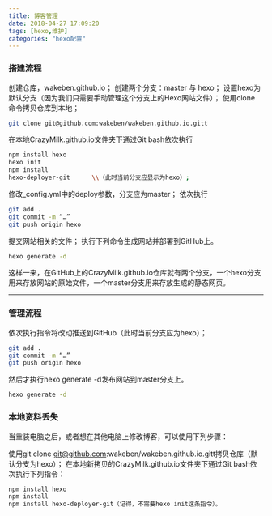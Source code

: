 ```yaml
---
title: 博客管理
date: 2018-04-27 17:09:20
tags: [hexo,维护]
categories: "hexo配置"
---
```

### 搭建流程

创建仓库，wakeben.github.io；
创建两个分支：master 与 hexo；
设置hexo为默认分支（因为我们只需要手动管理这个分支上的Hexo网站文件）；
使用clone 命令拷贝仓库到本地；
``` bash
git clone git@github.com:wakeben/wakeben.github.io.gitt
```
<!--more-->
在本地CrazyMilk.github.io文件夹下通过Git bash依次执行
``` bash
npm install hexo
hexo init
npm install
hexo-deployer-git      \\（此时当前分支应显示为hexo）;
```

修改_config.yml中的deploy参数，分支应为master；
依次执行

``` bash
git add .
git commit -m “…”
git push origin hexo
```

提交网站相关的文件；
执行下列命令生成网站并部署到GitHub上。

``` bash
hexo generate -d
```
这样一来，在GitHub上的CrazyMilk.github.io仓库就有两个分支，一个hexo分支用来存放网站的原始文件，一个master分支用来存放生成的静态网页。

-----------------------------------------------------------
### 管理流程


依次执行指令将改动推送到GitHub（此时当前分支应为hexo）；
``` bash
git add .
git commit -m “…”
git push origin hexo
```

然后才执行hexo generate -d发布网站到master分支上。
``` bash
hexo generate -d
```

### 本地资料丢失

当重装电脑之后，或者想在其他电脑上修改博客，可以使用下列步骤：

使用git clone git@github.com:wakeben/wakeben.github.io.gitt拷贝仓库（默认分支为hexo）；
在本地新拷贝的CrazyMilk.github.io文件夹下通过Git bash依次执行下列指令：
``` bash
npm install hexo
npm install
npm install hexo-deployer-git（记得，不需要hexo init这条指令）。
```